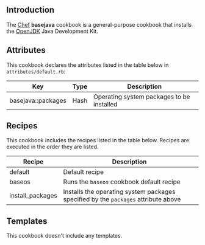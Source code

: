Introduction
------------

The [Chef](https://www.chef.io/) **basejava** cookbook is a general-purpose cookbook that installs the [OpenJDK](http://openjdk.java.net/) Java Development Kit.

Attributes
----------

This cookbook declares the attributes listed in the table below in `attributes/default.rb`:

|Key|Type|Description|
|---|----|-----------|
|basejava::packages|Hash|Operating system packages to be installed|

Recipes
-------

This cookbook includes the recipes listed in the table below. Recipes are executed in the order they are listed.

|Recipe|Description|
|------|-----------|
|default|Default recipe|
|baseos|Runs the `baseos` cookbook default recipe|
|install\_packages|Installs the operating system packages specified by the `packages` attribute above|

Templates
---------

This cookbook doesn't include any templates.
